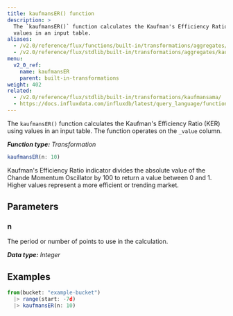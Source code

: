 ```yaml
---
title: kaufmansER() function
description: >
  The `kaufmansER()` function calculates the Kaufman's Efficiency Ratio (KER) using
  values in an input table.
aliases:
  - /v2.0/reference/flux/functions/built-in/transformations/aggregates/kaufmanser/
  - /v2.0/reference/flux/stdlib/built-in/transformations/aggregates/kaufmanser/
menu:
  v2_0_ref:
    name: kaufmansER
    parent: built-in-transformations
weight: 402
related:
  - /v2.0/reference/flux/stdlib/built-in/transformations/kaufmansama/
  - https://docs.influxdata.com/influxdb/latest/query_language/functions/#kaufmans-efficiency-ratio, InfluxQL KAUFMANS_EFFICIENCY_RATIO()
---
```


The `kaufmansER()` function calculates the Kaufman's Efficiency Ratio (KER) using
values in an input table.
The function operates on the `_value` column.

_**Function type:** Transformation_

```js
kaufmansER(n: 10)
```

Kaufman's Efficiency Ratio indicator divides the absolute value of the
Chande Momentum Oscillator by 100 to return a value between 0 and 1.
Higher values represent a more efficient or trending market.

## Parameters

### n
The period or number of points to use in the calculation.

_**Data type:** Integer_

## Examples
```js
from(bucket: "example-bucket")
  |> range(start: -7d)
  |> kaufmansER(n: 10)
```

